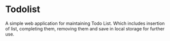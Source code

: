 # Todolist
A simple web application for maintaining Todo List. Which includes insertion of  list, completing them, removing them and save in local storage for further use.
